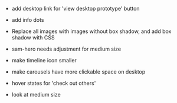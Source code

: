 * add desktop link for 'view desktop prototype' button

* add info dots

* Replace all images with images without box shadow, and add box shadow with CSS

* sam-hero needs adjustment for medium size

* make timeline icon smaller

* make carousels have more clickable space on desktop

* hover states for 'check out others'

* look at medium size
